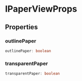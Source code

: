 # IPaperViewProps

## Properties

### outlinePaper

```ts
outlinePaper: boolean
```

### transparentPaper

```ts
transparentPaper: boolean
```
